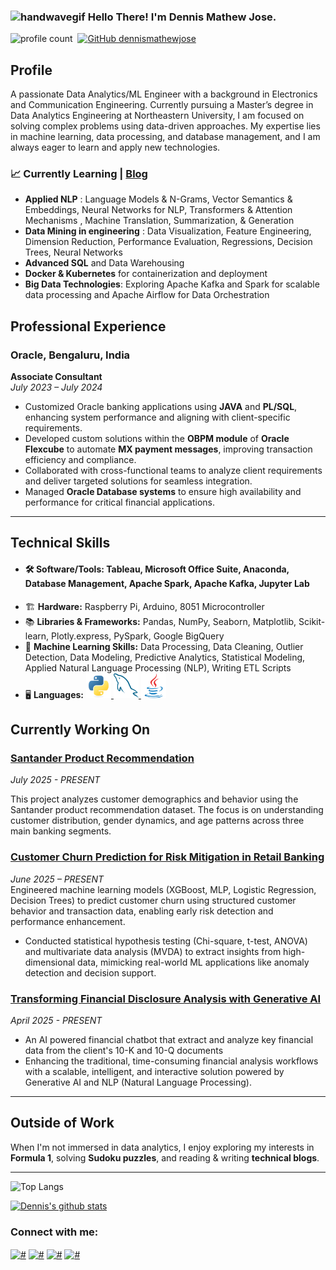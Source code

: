 

### <img alt="handwavegif" src="https://raw.githubusercontent.com/MartinHeinz/MartinHeinz/master/wave.gif" width='40' align="justify"/> Hello There! I'm Dennis Mathew Jose.
![profile count](https://komarev.com/ghpvc/?username=dennismathewjose&color=red)&nbsp;
[![GitHub dennismathewjose](https://img.shields.io/github/followers/dennismathewjose?label=follow&style=social)](https://github.com/dennismathewjose)&nbsp;

## Profile
A passionate Data Analytics/ML Engineer with a background in Electronics and Communication Engineering. Currently pursuing a Master’s degree in Data Analytics Engineering at Northeastern University, I am focused on solving complex problems using data-driven approaches. My expertise lies in machine learning, data processing, and database management, and I am always eager to learn and apply new technologies.

### 📈 Currently Learning | [Blog](https://medium.com/@dennismjose)
- **Applied NLP** : Language Models & N-Grams, Vector Semantics & Embeddings, Neural Networks for NLP, Transformers & Attention Mechanisms , Machine Translation, Summarization, &
Generation
- **Data Mining in engineering** : Data Visualization, Feature Engineering, Dimension Reduction, Performance Evaluation, Regressions, Decision Trees, Neural Networks
- **Advanced SQL** and Data Warehousing
- **Docker & Kubernetes** for containerization and deployment
- **Big Data Technologies**: Exploring Apache Kafka and Spark for scalable data processing and Apache Airflow for Data Orchestration

## Professional Experience

### Oracle, Bengaluru, India  
**Associate Consultant**  
*July 2023 – July 2024*

- Customized Oracle banking applications using **JAVA** and **PL/SQL**, enhancing system performance and aligning with client-specific requirements.
- Developed custom solutions within the **OBPM module** of **Oracle Flexcube** to automate **MX payment messages**, improving transaction efficiency and compliance.
- Collaborated with cross-functional teams to analyze client requirements and deliver targeted solutions for seamless integration.
- Managed **Oracle Database systems** to ensure high availability and performance for critical financial applications.

---
## Technical Skills 

- <h4> 🛠️ <b>Software/Tools:</b>  Tableau, Microsoft Office Suite, Anaconda, Database Management, Apache Spark, Apache Kafka, Jupyter Lab<br>
- 🏗️ <b>Hardware:</b>  Raspberry Pi, Arduino, 8051 Microcontroller<br>
- 📚 <b>Libraries & Frameworks:</b> Pandas, NumPy, Seaborn, Matplotlib, Scikit-learn, Plotly.express, PySpark, Google BigQuery<br>
- 🤖 <b>Machine Learning Skills:</b>  Data Processing, Data Cleaning, Outlier Detection, Data Modeling, Predictive Analytics, Statistical Modeling, Applied Natural Language Processing (NLP), Writing ETL Scripts<br>
- 🖥️ <b>Languages:</b>  <a href="https://www.python.org" target="_blank" rel="noreferrer"> <img src="https://raw.githubusercontent.com/devicons/devicon/master/icons/python/python-original.svg" alt="python" width="40" height="40"/> </a><a href="https://www.w3schools.com/sql/" target="_blank" rel="noreferrer"> <img src="https://raw.githubusercontent.com/devicons/devicon/master/icons/mysql/mysql-original.svg" alt="sql" width="40" height="40"/> </a><a href="https://www.java.com" target="_blank" rel="noreferrer"> <img src="https://raw.githubusercontent.com/devicons/devicon/master/icons/java/java-original.svg" alt="java" width="40" height="40"/> </a></h4>



## Currently Working On

### [Santander Product Recommendation](https://github.com/Santander-Product-Recsys)
*July 2025 - PRESENT*

This project analyzes customer demographics and behavior using the Santander product recommendation dataset. The focus is on understanding customer distribution, gender dynamics, and age patterns across three main banking segments.

### [Customer Churn Prediction for Risk Mitigation in Retail Banking](https://github.com/dennismathewjose/Customer-Churn-Prediction) 
*June 2025 – PRESENT*  
Engineered machine learning models (XGBoost, MLP, Logistic Regression, Decision Trees) to predict customer churn using structured customer behavior and transaction data, enabling early risk detection and performance enhancement.
-	Conducted statistical hypothesis testing (Chi-square, t-test, ANOVA) and multivariate data analysis (MVDA) to extract insights from high-dimensional data, mimicking real-world ML applications like anomaly detection and decision support.

### [Transforming Financial Disclosure Analysis with Generative AI](https://github.com/dennismathewjose/Financial-ChatBot--BCG-Gen-AI-Forage-)
*April 2025 - PRESENT*
- An AI powered financial chatbot that extract and analyze key financial data from the client's 10-K and 10-Q documents
- Enhancing  the traditional, time-consuming financial analysis workflows with a scalable, intelligent, and interactive solution powered by Generative AI and NLP (Natural Language Processing).

---

## Outside of Work
When I'm not immersed in data analytics, I enjoy exploring my interests in **Formula 1**, solving **Sudoku puzzles**, and reading & writing **technical blogs**.

---

![Top Langs](https://github-readme-stats.vercel.app/api/top-langs/?username=dennismathewjose&layout=compact&hide=html,css&langs_count=6&theme=radical)


[![Dennis's github stats](https://github-readme-stats.vercel.app/api?username=dennismathewjose&count_private=true&show_icons=true&theme=radical&hide_rank=false)](https://github.com/dennismathewjose/github-readme-stats)


<h3 align="left">Connect with me:</h3>
<p align="left">
<a href="https://www.linkedin.com/in/dennis-mathew-jose-063716189/" target="blank"><img align="center" src="https://raw.githubusercontent.com/rahuldkjain/github-profile-readme-generator/master/src/images/icons/Social/linked-in-alt.svg" alt="#" height="30" width="40" /></a>
 <a href="https://www.hackerrank.com/dennisparambana1" target="blank"><img align="center" src="https://raw.githubusercontent.com/rahuldkjain/github-profile-readme-generator/master/src/images/icons/Social/hackerrank.svg" alt="#" height="30" width="40" /></a>
<a href="https://fb.com/#" target="blank"><img align="center" src="https://raw.githubusercontent.com/rahuldkjain/github-profile-readme-generator/master/src/images/icons/Social/facebook.svg" alt="#" height="30" width="40" /></a>
<a href="https://instagram.com/#" target="blank"><img align="center" src="https://raw.githubusercontent.com/rahuldkjain/github-profile-readme-generator/master/src/images/icons/Social/instagram.svg" alt="#" height="30" width="40" /></a>

</p>
